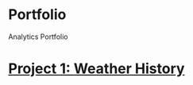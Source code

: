 # Portfolio
Analytics Portfolio
# [Project 1: Weather History](https://github.com/User-Ehmedov-Ferid/Portfolio/blob/main/project1.ipynb)
